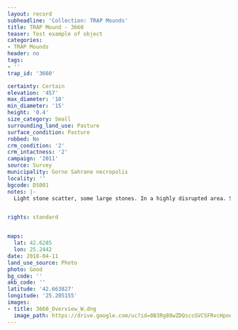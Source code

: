 ```yaml
---
layout: record
subheadline: 'Collection: TRAP Mounds'
title: TRAP Mound - 3660
teaser: Test example of object
categories:
- TRAP Mounds
header: no
tags:
- ''
trap_id: '3660'

certainty: Certain
elevation: '457'
max_diameter: '18'
min_diameter: '15'
height: '0.4'
size_category: Small
surrounding_land_use: Pasture
surface_condition: Pasture
robbed: No
crm_condition: '2'
crm_intactness: '2'
campaign: '2011'
source: Survey
municipality: Gorno Sahrane necropolis
locality: ''
bgcode: DS001
notes: |-
  Light stone scatter, some large stones. In a highly disrupted area. Several old robbers trenches.


rights: standard


maps:
  lat: 42.6285
  lon: 25.2442
date: 2018-04-11
land_use_source: Photo
photo: Good
bg_code: ''
akb_code: ''
latitude: '42.663827'
longitude: '25.205155'
images:
- title: 3660_Overview_W.dng
  image_path: https://drive.google.com/uc?id=0B3Rg88wZDQsccGVCSFRvcHpnelU
---
```

